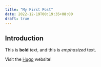 ```yaml
---
title: "My First Post"
date: 2022-12-19T00:19:35+08:00
draft: true
---
```


## Introduction

This is **bold** text, and this is *emphasized* text.

Visit the [Hugo](https://gohugo.io) website!
